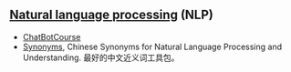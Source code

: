 
## [Natural language processing](https://en.wikipedia.org/wiki/Natural_language_processing) (NLP) 
- [ChatBotCourse](https://github.com/warmheartli/ChatBotCourse)
- [Synonyms](https://github.com/huyingxi/Synonyms), Chinese Synonyms for Natural Language Processing and Understanding. 最好的中文近义词工具包。

